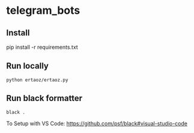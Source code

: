 # telegram_bots

## Install

  pip install -r requirements.txt
  
## Run locally 

    python ertaoz/ertaoz.py
    
    
## Run black formatter 

    black .


To Setup with VS Code: https://github.com/psf/black#visual-studio-code    
